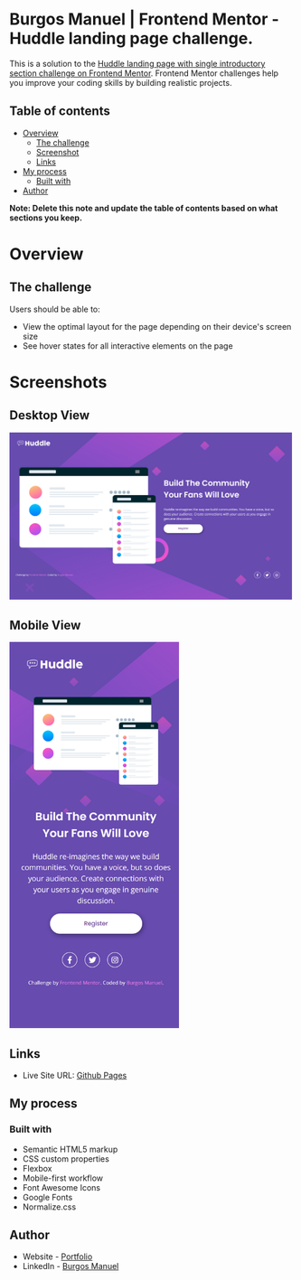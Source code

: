 # Burgos Manuel | Frontend Mentor - Huddle landing page challenge.

This is a solution to the [Huddle landing page with single introductory section challenge on Frontend Mentor](https://www.frontendmentor.io/challenges/huddle-landing-page-with-a-single-introductory-section-B_2Wvxgi0). Frontend Mentor challenges help you improve your coding skills by building realistic projects. 

## Table of contents

- [Overview](#overview)
  - [The challenge](#the-challenge)
  - [Screenshot](#screenshot)
  - [Links](#links)
- [My process](#my-process)
  - [Built with](#built-with)
- [Author](#author)

**Note: Delete this note and update the table of contents based on what sections you keep.**

# Overview

## The challenge

Users should be able to:

- View the optimal layout for the page depending on their device's screen size
- See hover states for all interactive elements on the page

# Screenshots

## Desktop View
<img src="./hubble-landing.png" width="500px">

## Mobile View
<img src="./hubble-mobile.png" width="300px">

## Links

- Live Site URL: [Github Pages](https://burgosmanuel.github.io/Hubble-Landing)

## My process

### Built with

- Semantic HTML5 markup
- CSS custom properties
- Flexbox
- Mobile-first workflow
- Font Awesome Icons
- Google Fonts
- Normalize.css


## Author

- Website - [Portfolio](https://burgosmanuel.ar)
- LinkedIn - [Burgos Manuel](https://www.linkedin.com/in/burgosmanuel-dev)